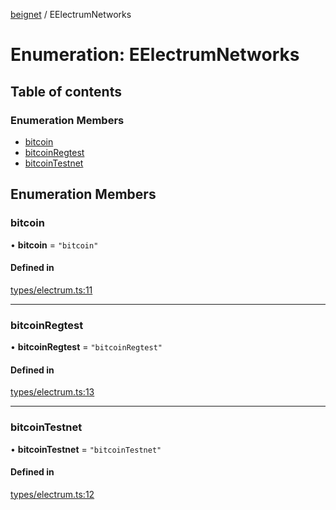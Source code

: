 [beignet](../README.md) / EElectrumNetworks

# Enumeration: EElectrumNetworks

## Table of contents

### Enumeration Members

- [bitcoin](EElectrumNetworks.md#bitcoin)
- [bitcoinRegtest](EElectrumNetworks.md#bitcoinregtest)
- [bitcoinTestnet](EElectrumNetworks.md#bitcointestnet)

## Enumeration Members

### bitcoin

• **bitcoin** = ``"bitcoin"``

#### Defined in

[types/electrum.ts:11](https://github.com/synonymdev/beignet/blob/3144d66/src/types/electrum.ts#L11)

___

### bitcoinRegtest

• **bitcoinRegtest** = ``"bitcoinRegtest"``

#### Defined in

[types/electrum.ts:13](https://github.com/synonymdev/beignet/blob/3144d66/src/types/electrum.ts#L13)

___

### bitcoinTestnet

• **bitcoinTestnet** = ``"bitcoinTestnet"``

#### Defined in

[types/electrum.ts:12](https://github.com/synonymdev/beignet/blob/3144d66/src/types/electrum.ts#L12)
